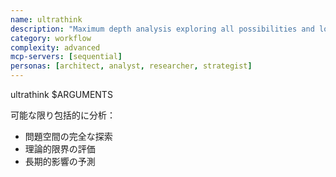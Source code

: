 ```yaml
---
name: ultrathink
description: "Maximum depth analysis exploring all possibilities and long-term implications"
category: workflow
complexity: advanced
mcp-servers: [sequential]
personas: [architect, analyst, researcher, strategist]
---
```


ultrathink $ARGUMENTS

可能な限り包括的に分析：

- 問題空間の完全な探索
- 理論的限界の評価
- 長期的影響の予測
